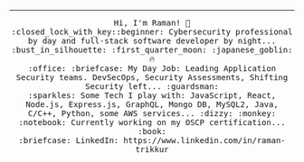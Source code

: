 <hr></hr>
<p align="center">
  <samp>
    Hi, I'm Raman! 👋 <br>
    :closed_lock_with_key::beginner: Cybersecurity professional by day and full-stack software developer by night... :bust_in_silhouette: :first_quarter_moon: :japanese_goblin: 🔥 <br>
    :office: :briefcase: My Day Job: Leading Application Security teams. DevSecOps, Security Assessments, Shifting Security left... :guardsman: <br>
    :sparkles: Some Tech I play with: JavaScript, React, Node.js, Express.js, GraphQL, Mongo DB, MySQL2, Java, C/C++, Python, some AWS services... :dizzy: :monkey:<br>
    :notebook: Currently working on my OSCP certification... :book:  <br>
    :briefcase: LinkedIn: https://www.linkedin.com/in/raman-trikkur <br>
  </samp>
</p>

